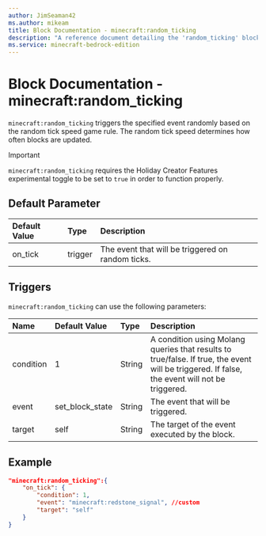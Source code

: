 ```yaml
---
author: JimSeaman42
ms.author: mikeam
title: Block Documentation - minecraft:random_ticking
description: "A reference document detailing the 'random_ticking' block trigger"
ms.service: minecraft-bedrock-edition
---
```


# Block Documentation - minecraft:random_ticking

`minecraft:random_ticking`  triggers the specified event randomly based on the random tick speed game rule. The random tick speed determines how often blocks are updated.

>[!IMPORTANT]
> `minecraft:random_ticking` requires the Holiday Creator Features experimental toggle to be set to `true` in order to function properly.

## Default Parameter

|Default Value|Type | Description |
|:----|:----|:----|
|on_tick| trigger | The event that will be triggered on random ticks. |

## Triggers

`minecraft:random_ticking` can use the following parameters:

|Name |Default Value  |Type  |Description  |
|:----------|:----------|:----------|:----------|
|condition| 1| String|  A condition using Molang queries that results to true/false. If true, the event will be triggered. If false, the event will not be triggered. |
|event| set_block_state| String|  The event that will be triggered. |
|target| self| String| The target of the event executed by the block. |

## Example

```json
"minecraft:random_ticking":{
    "on_tick": {
        "condition": 1,
        "event": "minecraft:redstone_signal", //custom
        "target": "self"
    }
}
```
